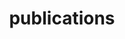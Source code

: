 ---
layout: page
permalink: /bibliography/
title: publications
description: Some of my research works.
years: [2021, 2020, 2019]
nav: true
---